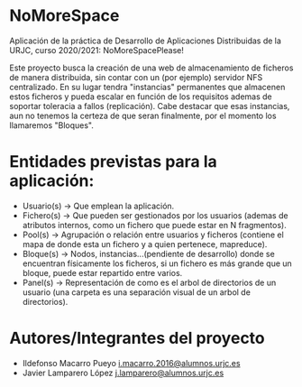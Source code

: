 # NoMoreSpace
Aplicación de la práctica de Desarrollo de Aplicaciones Distribuidas de la URJC, curso 2020/2021: NoMoreSpacePlease!

Este proyecto busca la creación de una web de almacenamiento de ficheros de manera distribuida, sin contar con un (por ejemplo) servidor NFS centralizado.
En su lugar tendra "instancias" permanentes que almacenen estos ficheros y pueda escalar en función de los requisitos ademas de soportar toleracia a fallos (replicación).
Cabe destacar que esas instancias, aun no tenemos la certeza de que seran finalmente, por el momento los llamaremos "Bloques".

# Entidades previstas para la aplicación:
- Usuario(s) -> Que emplean la aplicación.
- Fichero(s) -> Que pueden ser gestionados por los usuarios (ademas de atributos internos, como un fichero que puede estar en N fragmentos).
- Pool(s) -> Agrupación o relación entre usuarios y ficheros (contiene el mapa de donde esta un fichero y a quien pertenece, mapreduce).
- Bloque(s) -> Nodos, instancias...(pendiente de desarrollo) donde se encuentran físicamente los ficheros, si un fichero es más grande que un bloque, puede estar repartido entre varios.
- Panel(s) -> Representación de como es el arbol de directorios de un usuario (una carpeta es una separación visual de un arbol de directorios).

# Autores/Integrantes del proyecto
- Ildefonso Macarro Pueyo i.macarro.2016@alumnos.urjc.es
- Javier Lamparero López j.lamparero@alumnos.urjc.es
